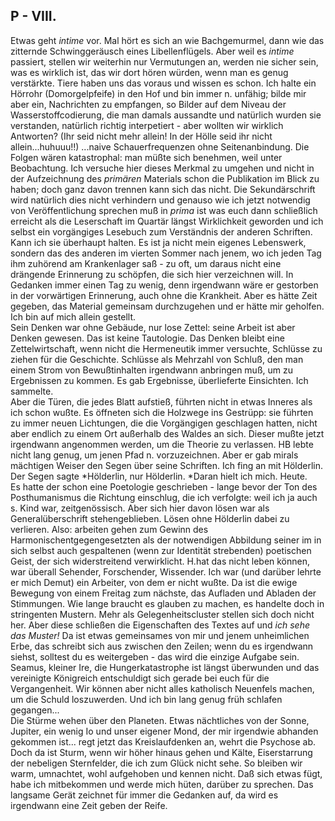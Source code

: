 ## P - VIII.
Etwas geht *intime* vor. Mal hört es sich an wie Bachgemurmel, dann wie das zitternde Schwinggeräusch eines Libellenflügels. Aber weil es *intime* passiert, stellen wir weiterhin nur Vermutungen an, werden nie sicher sein, was es wirklich ist, das wir dort hören würden, wenn man es genug verstärkte. Tiere haben uns das voraus und wissen es schon. Ich halte ein Hörrohr (Domorgelpfeife) in den Hof und bin immer n. unfähig; bilde mir aber ein, Nachrichten zu empfangen, so Bilder auf dem Niveau der Wasserstoffcodierung, die man damals aussandte und natürlich wurden sie verstanden, natürlich richtig interpetiert - aber wollten wir wirklich Antworten? (Ihr seid nicht mehr allein! In der Hölle seid ihr nicht allein...huhuuu!!) ...naive Schauerfrequenzen ohne Seitenanbindung. Die Folgen wären katastrophal: man müßte sich benehmen, weil unter Beobachtung. Ich versuche hier dieses Merkmal zu umgehen und nicht in der Aufzeichnung des *primären* Materials schon die Publikation im Blick zu haben; doch ganz davon trennen kann sich das nicht. Die Sekundärschrift wird natürlich dies nicht verhindern und genauso wie ich jetzt notwendig von Veröffentlichung sprechen muß in *prima* ist was euch dann schließlich erreicht als die Leserschaft im Quartär längst Wirklichkeit geworden und ich selbst ein vorgängiges Lesebuch zum Verständnis der anderen Schriften. Kann ich sie überhaupt halten. Es ist ja nicht mein eigenes Lebenswerk, sondern das des anderen im vierten Sommer nach jenem, wo ich jeden Tag ihm zuhörend am Krankenlager saß - zu oft, um daraus nicht eine drängende Erinnerung zu schöpfen, die sich hier verzeichnen will. In Gedanken immer einen Tag zu wenig, denn irgendwann wäre er gestorben in der vorwärtigen Erinnerung, auch ohne die Krankheit. Aber es hätte Zeit gegeben, das Material gemeinsam durchzugehen und er hätte mir geholfen.    
Ich bin auf mich allein gestellt.    
Sein Denken war ohne Gebäude, nur lose Zettel: seine Arbeit ist aber Denken gewesen. Das ist keine Tautologie. Das Denken bleibt eine Zettelwirtschaft, wenn nicht die Hermeneutik immer versuchte, Schlüsse zu ziehen für die Geschichte. Schlüsse als Mehrzahl von Schluß, den man einem Strom von Bewußtinhalten irgendwann anbringen muß, um zu Ergebnissen zu kommen. Es gab Ergebnisse, überlieferte Einsichten. Ich sammelte.   
Aber die Türen, die jedes Blatt aufstieß, führten nicht in etwas Inneres als ich schon wußte. Es öffneten sich die Holzwege ins Gestrüpp: sie führten zu immer neuen Lichtungen, die die Vorgängigen geschlagen hatten, nicht aber endlich zu einem Ort außerhalb des Waldes an sich. Dieser mußte jetzt irgendwann angenommen werden, um die Theorie zu verlassen. HB lebte nicht lang genug, um jenen Pfad n. vorzuzeichnen. Aber er gab mirals mächtigen Weiser den Segen über seine Schriften. Ich fing an mit Hölderlin. Der Segen sagte *Hölderlin, nur Hölderlin. *Daran hielt ich mich. Heute.   
 Es hatte der schon eine Poetologie geschrieben - lange bevor der Ton des Posthumanismus die Richtung einschlug, die ich verfolgte: weil ich ja auch s. Kind war, zeitgenössisch. Aber sich hier davon lösen war als Generalüberschrift stehengeblieben. Lösen ohne Hölderlin dabei zu verlieren. Also: arbeiten gehen zum Gewinn des Harmonischentgegengesetzten als der notwendigen Abbildung seiner im in sich selbst auch gespaltenen (wenn zur Identität strebenden) poetischen Geist, der sich widerstreitend verwirklicht. H.hat das nicht leben können, war überall Sehender, Forschender, Wissender. Ich war (und darüber lehrte er mich Demut) ein Arbeiter, von dem er nicht wußte. Da ist die ewige Bewegung von einem Freitag zum nächste, das Aufladen und Abladen der Stimmungen. Wie lange braucht es glauben zu machen, es handelte doch in stringenten Mustern. Mehr als Gelegenheitscluster stellen sich doch nicht her. Aber diese schließen die Eigenschaften des Textes auf und *ich sehe das Muster!* Da ist etwas gemeinsames von mir und jenem unheimlichen Erbe, das schreibt sich aus zwischen den Zeilen; wenn du es irgendwann siehst, solltest du es weitergeben - das wird die einzige Aufgabe sein. Seamus, kleiner Ire, die Hungerkatastrophe ist längst überwunden und das vereinigte Königreich entschuldigt sich gerade bei euch für die Vergangenheit. Wir können aber nicht alles katholisch Neuenfels machen, um die Schuld loszuwerden. Und ich bin lang genug früh schlafen gegangen...   
 Die Stürme wehen über den Planeten. Etwas nächtliches von der Sonne, Jupiter, ein wenig Io und unser eigener Mond, der mir irgendwie abhanden gekommen ist... regt jetzt das Kreislaufdenken an, wehrt die Psychose ab. Doch da ist Sturm, wenn wir höher hinaus gehen und Kälte, Eiserstarrung der nebeligen Sternfelder, die ich zum Glück nicht sehe. So bleiben wir warm, umnachtet, wohl aufgehoben und kennen nicht. Daß sich etwas fügt, habe ich mitbekommen und werde mich hüten, darüber zu sprechen. Das langsame Gerät zeichnet für immer die Gedanken auf, da wird es irgendwann eine Zeit geben der Reife.   
